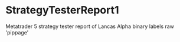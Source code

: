# StrategyTesterReport1
Metatrader 5 strategy tester report of Lancas Alpha binary labels raw 'pippage'
